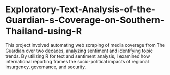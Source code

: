 # Exploratory-Text-Analysis-of-the-Guardian-s-Coverage-on-Southern-Thailand-using-R
This project involved automating web scraping of media coverage from The Guardian over two decades, analyzing sentiment and identifying topic trends. By utilizing R for text and sentiment analysis, I examined how international reporting frames the socio-political impacts of regional insurgency, governance, and security.
